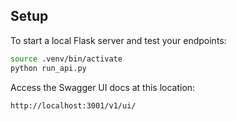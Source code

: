 ## Setup

To start a local Flask server and test your endpoints:

```bash
source .venv/bin/activate
python run_api.py
```

Access the Swagger UI docs at this location:

```bash
http://localhost:3001/v1/ui/
```